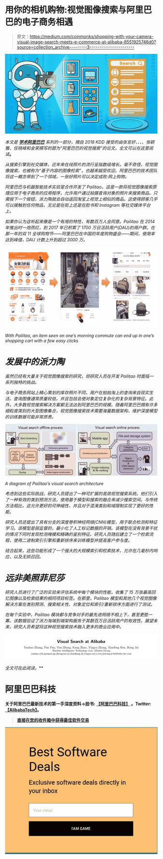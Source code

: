# 用你的相机购物:视觉图像搜索与阿里巴巴的电子商务相遇

> 原文：<https://medium.com/coinmonks/shopping-with-your-camera-visual-image-search-meets-e-commerce-at-alibaba-8551925746d0?source=collection_archive---------3----------------------->

![](img/2db5fc1967337415b02f2ae9447a0c41.png)

*本文是* [***学术阿里巴巴***](/@alitech_2017/academic-alibaba-b56f4176a838) *系列的一部分，摘自 2018 KDD 接受的由张言好、、、、张颖雅、任晓峰和金荣撰写的题为“阿里巴巴的视觉搜索”的论文。全文可以在这里阅读*[](https://drive.google.com/file/d/1sZXn7Its5vsGC15PyK8gykPkSbhY7a9I/view)**。**

*从搜索引擎到社交媒体，近年来在线照片的流行呈指数级增长。毫不奇怪，视觉图像搜索，也被称为“基于内容的图像检索”，也越来越受欢迎。阿里巴巴的技术团队将这一概念带到了一个领域，一张好照片可以决定成败:网上购物。*

*阿里巴巴与机器智能技术实验室合作开发了 Pailitao，这是一款将视觉图像搜索原理应用于电子商务的应用程序，允许用户通过拍摄查询对象的照片来搜索商品。只需按下一个按钮，派力陶就会自动返回淘宝上视觉上相似的商品。这使得顾客几乎可以接触到任何物品，无论是在街上还是在脸书和 Instagram 等社交媒体平台上。*

*如果你认为这听起来像是一个有用的特性，有数百万人会同意。Pailitao 在 2014 年推出时一炮而红，到 2017 年已积累了 1700 万日活跃用户(DAU)的用户群。在那一年的双 11 全球购物节——阿里巴巴在中国的年度购物盛会——期间，使用率达到峰值，DAU 计数上升到超过 3000 万。*

*![](img/ab9fedbb9f1de72393bc12c054061a80.png)*

*With Pailitao, an item seen on one’s morning commute can end up in one’s shopping cart with a few easy clicks*

# *发展中的派力陶*

*虽然已经有大量关于视觉图像搜索的研究，但研究人员在开发 Pailitao 时面临一系列独特的挑战。*

*与电子商务网站上精心策划的库存照片不同，用户在拍拍淘上的查询来自现实生活。查询图像通常质量较低，并且包括会使对象定位复杂化的复杂背景特征。此外，大多数视觉搜索解决方案都无法达到阿里巴巴的规模。随着阿里巴巴拥有许多细粒度类别的大型图像集合，视觉图像搜索技术需要海量数据架构，维护深度模型的训练数据可能非常昂贵。*

*![](img/5389da3e3f79fe86854e033194459bd8.png)*

*A diagram of Pailitao’s visual search architecture*

*考虑到这些实际挑战，研究人员提出了一种可扩展的高效视觉搜索系统。他们引入了一种有效的类别预测方法，使用基于模型和搜索的融合来减少搜索空间。与传统方法相比，这允许更好的可伸缩性，并且对于混淆类别和域限制实现了更好的性能。*

*研究人员还提出了具有分支的深度卷积神经网络(CNN)模型，用于联合检测和特征学习。该模型是弱监督的，最小化了人工标记数据的开销。该模型在没有背景干扰的情况下同时发现检测掩模和精确的鉴别特征。研究人员随后建立了一个检索流程，使用二进制索引引擎和重新排序来训练模型并提高客户参与度。*

*结合起来，这些功能形成了一个强大的大规模索引和检索技术，允许在几毫秒内响应，以及无损召回。*

# *远非美照菲尼莎*

*研究人员进行了广泛的实验来评估系统中每个模块的性能，收集了 15 万张最高回忆图像以及检索结果的相同项目标签。在那里，Pailitao 模型和其他几个视觉图像解决方案在类别预测、搜索相关性、对象定位和索引/重新排序方面进行了测试。*

*在每个实验中，Pailitao 模块都与竞争对手的最先进网络不相上下，甚至更胜一筹。该数据验证了派力淘端到端架构服务于其数百万日活跃用户的有效性。展望未来，研究人员希望将这种视觉搜索技术融入更多的商业应用中。*

*![](img/4e08356cc4ded163b5c0646e4616a470.png)*

**全文可在此阅读*[](https://drive.google.com/file/d/1sZXn7Its5vsGC15PyK8gykPkSbhY7a9I/view)**。***

# **阿里巴巴科技**

**关于阿里巴巴最新技术的第一手深度资料→脸书: [**【阿里巴巴科技】**](http://www.facebook.com/AlibabaTechnology) 。Twitter:[**【AlibabaTech】**](https://twitter.com/AliTech2017)。**

> **[直接在您的收件箱中获得最佳软件交易](https://coincodecap.com/?utm_source=coinmonks)**

**[![](img/7c0b3dfdcbfea594cc0ae7d4f9bf6fcb.png)](https://coincodecap.com/?utm_source=coinmonks)**